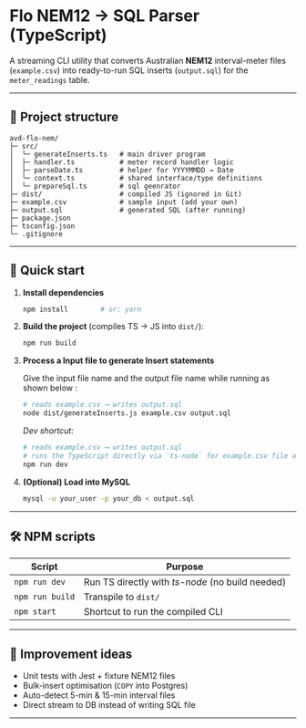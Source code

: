 # Flo NEM12 → SQL Parser (TypeScript)

A streaming CLI utility that converts Australian **NEM12** interval-meter files (`example.csv`) into ready-to-run SQL inserts (`output.sql`) for the `meter_readings` table.

---

## 📁 Project structure

```
avd-flo-nem/
├─ src/
│  └─ generateInserts.ts   # main driver program
│  ├─ handler.ts           # meter record handler logic
│  ├─ parseDate.ts         # helper for YYYYMMDD → Date
│  └─ context.ts           # shared interface/type definitions
│  └─ prepareSql.ts        # sql geenrator
├─ dist/                   # compiled JS (ignored in Git)
├─ example.csv             # sample input (add your own)
├─ output.sql              # generated SQL (after running)
├─ package.json
├─ tsconfig.json
└─ .gitignore
```

---

## 🚀 Quick start

1. **Install dependencies**

   ```bash
   npm install        # or: yarn
   ```

2. **Build the project** (compiles TS → JS into `dist/`):

   ```bash
   npm run build
   ```

3. **Process a Input file to generate Insert statements**
	
	Give the input file name and the output file name while running as shown below :

   ```bash
   # reads example.csv ⟶ writes output.sql
   node dist/generateInserts.js example.csv output.sql
   ```

   *Dev shortcut:*  
   ```bash
   # reads example.csv ⟶ writes output.sql
   # runs the TypeScript directly via `ts-node` for example.csv file and creates output.sql file.
   npm run dev
   ```


4. **(Optional) Load into MySQL**

   ```bash
   mysql -u your_user -p your_db < output.sql

   ```

---

## 🛠️ NPM scripts

| Script            | Purpose                                           |
|-------------------|---------------------------------------------------|
| `npm run dev`     | Run TS directly with _ts-node_ (no build needed)  |
| `npm run build`   | Transpile to `dist/`                              |
| `npm start`       | Shortcut to run the compiled CLI                  |

---

## 📌 Improvement ideas

* Unit tests with Jest + fixture NEM12 files  
* Bulk-insert optimisation (`COPY` into Postgres)  
* Auto-detect 5-min & 15-min interval files  
* Direct stream to DB instead of writing SQL file

---
